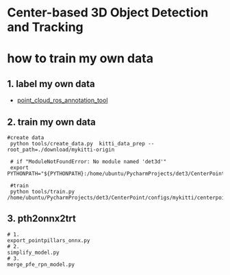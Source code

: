# Center-based 3D Object Detection and Tracking

# how to train my own data

## 1. label my own data
- [
point_cloud_ros_annotation_tool ](https://github.com/jiqirenno1/ros_annotation_tool)


## 2. train my own data
```
#create data
 python tools/create_data.py  kitti_data_prep --root_path=./download/mykitti-origin
 
 # if "ModuleNotFoundError: No module named 'det3d'"
 export PYTHONPATH="${PYTHONPATH}:/home/ubuntu/PycharmProjects/det3/CenterPoint"
 
 #train
 python tools/train.py /home/ubuntu/PycharmProjects/det3/CenterPoint/configs/mykitti/centerpoint_pp_02voxel_two_pfn.py 
```
## 3. pth2onnx2trt
```
# 1.
export_pointpillars_onnx.py
# 2.
simplify_model.py
# 3.
merge_pfe_rpn_model.py

```